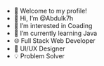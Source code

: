 - 👋 Welcome to my profile!
- 👋 Hi, I’m @Abdulk7h
- 👀 I’m interested in Coading 
- 🌱 I’m currently learning Java 
- 🌐 Full Stack Web Developer
- 🎨 UI/UX Designer
- 💡 Problem Solver

<!---
Abdulk7h/Abdulk7h is a ✨ special ✨ repository because its `README.md` (this file) appears on your GitHub profile.
You can click the Preview link to take a look at your changes.
--->

